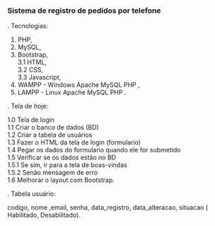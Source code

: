 ### Sistema  de  registro de pedidos por telefone ###

.  Tecnologias:
1. PHP,
2. MySQL,
3. Bootstrap,<br>
3.1 HTML,<br>
3.2 CSS,<br>
3.3 Javascript,
4. WAMPP - Windows Apache MySQL PHP ,<br>
5. LAMPP - Linux   Apache MySQL PHP .
   

. Tela de hoje:<br>

1.0 Tela de login <br>
1.1 Criar o banco de dados (BD)<br>
1.2 Criar a tabela de usuários<br>
1.3 Fazer o HTML da tela de login (formulario)<br>
1.4 Pegar os dados do formulario quando ele for submetido<br>
1.5 Verificar se os dados estão no BD<br>
1.5.1 Se sim, ir para a tela de boas-vindas<br>
1.5.2 Senão mensagem de erro<br>
1.6 Melhorar o layout com Bootstrap.

. Tabela usuário:

  codigo, nome ,email, senha, data_registro,  data_alteracao, situacao (
  Habilitado, Desabilitado).
